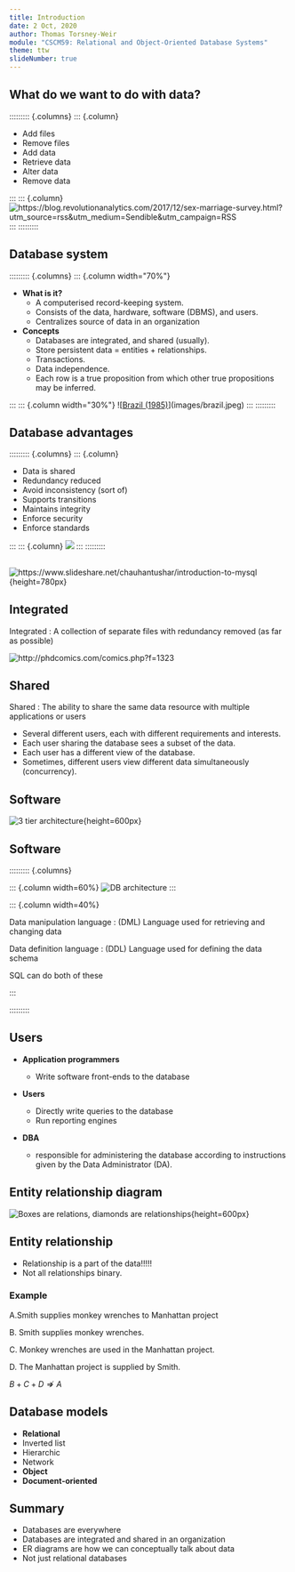 ```yaml
---
title: Introduction
date: 2 Oct, 2020
author: Thomas Torsney-Weir
module: "CSCM59: Relational and Object-Oriented Database Systems"
theme: ttw
slideNumber: true
---
```


## What do we want to do with data?

::::::::: {.columns}
::: {.column}

* Add files
* Remove files
* Add data
* Retrieve data
* Alter data
* Remove data

:::
::: {.column}
![<https://blog.revolutionanalytics.com/2017/12/sex-marriage-survey.html?utm_source=rss&utm_medium=Sendible&utm_campaign=RSS>](images/excel_bad.png)
:::
:::::::::

## Database system

::::::::: {.columns}
::: {.column width="70%"}


* **What is it?**
    * A computerised record-keeping system. 
    * Consists of the data, hardware, software (DBMS), and users.
    * Centralizes source of data in an organization
* **Concepts**
    * Databases are integrated, and shared (usually). 
    * Store persistent data = entities + relationships.
    * Transactions.
    * Data independence.
    * Each row is a true proposition from which other true propositions may be inferred.

:::
::: {.column width="30%"}
![[Brazil (1985)](https://en.wikipedia.org/wiki/Brazil_(1985_film))](images/brazil.jpeg)
:::
:::::::::

## Database advantages

::::::::: {.columns}
::: {.column}

* Data is shared
* Redundancy reduced
* Avoid inconsistency (sort of)
* Supports transitions
* Maintains integrity
* Enforce security
* Enforce standards

:::
::: {.column}
![](images/db_usage.svg)
:::
:::::::::

##

![<https://www.slideshare.net/chauhantushar/introduction-to-mysql>](images/mysql_overview.png){height=780px}

## Integrated

Integrated
  : A collection of separate files with redundancy removed (as far as possible)

![<http://phdcomics.com/comics.php?f=1323>](images/phd052810s.gif)


## Shared

Shared
  : The ability to share the same data resource with multiple applications or users

* Several different users, each with different requirements and interests.
* Each user sharing the database sees a subset of the data.
* Each user has a different view of the database.
* Sometimes, different users view different data simultaneously (concurrency).

## Software

![3 tier architecture](images/software_diagram.svg){height=600px}

## Software

::::::::: {.columns}

::: {.column width=60%}
![DB architecture](images/db_internals.svg)
:::

::: {.column width=40%}

Data manipulation language
  : (DML) Language used for retrieving and changing data

Data definition language
  : (DDL) Language used for defining the data schema

SQL can do both of these

:::

:::::::::

## Users

* **Application programmers**
    - Write software front-ends to the database

* **Users**
    - Directly write queries to the database
    - Run reporting engines

* **DBA**
    - responsible for administering the database according to instructions given by the Data Administrator (DA).

## Entity relationship diagram

![Boxes are relations, diamonds are relationships](images/er_diagram.svg){height=600px}

## Entity relationship

* Relationship is a part of the data!!!!!
* Not all relationships binary.

### Example

A.Smith supplies monkey wrenches to Manhattan project

B. Smith supplies monkey wrenches.

C. Monkey wrenches are used in the Manhattan project.

D. The Manhattan project is supplied by Smith.

$B + C + D \nRightarrow A$

## Database models

* **Relational**
* Inverted list
* Hierarchic
* Network
* **Object**
* **Document-oriented**

## Summary

* Databases are everywhere
* Databases are integrated and shared in an organization
* ER diagrams are how we can conceptually talk about data
* Not just relational databases

